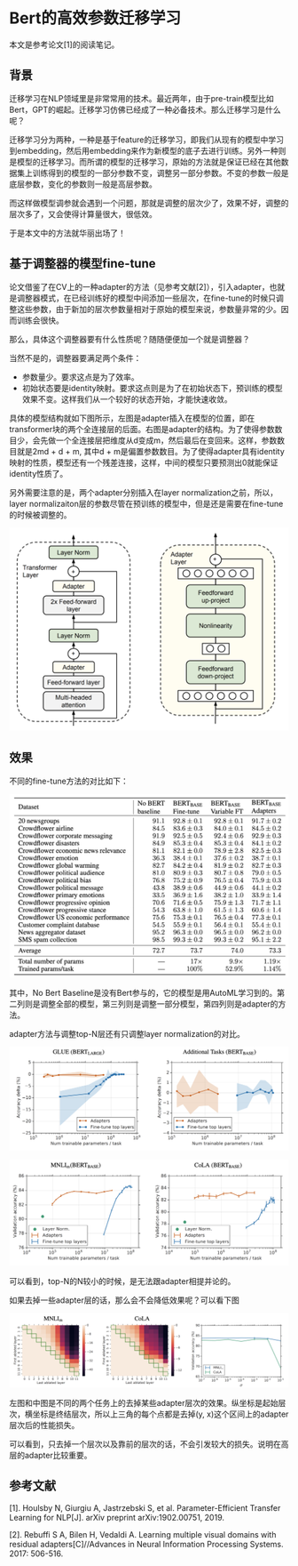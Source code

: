 # Bert的高效参数迁移学习

本文是参考论文[1]的阅读笔记。

## 背景

迁移学习在NLP领域里是非常常用的技术。最近两年，由于pre-train模型比如Bert，GPT的崛起。迁移学习仿佛已经成了一种必备技术。那么迁移学习是什么呢？

迁移学习分为两种，一种是基于feature的迁移学习，即我们从现有的模型中学习到embedding，然后用embedding来作为新模型的底子去进行训练。另外一种则是模型的迁移学习。而所谓的模型的迁移学习，原始的方法就是保证已经在其他数据集上训练得到的模型的一部分参数不变，调整另一部分参数。不变的参数一般是底层参数，变化的参数则一般是高层参数。

而这样做模型调参就会遇到一个问题，那就是调整的层次少了，效果不好，调整的层次多了，又会使得计算量很大，很低效。

于是本文中的方法就华丽出场了！

## 基于调整器的模型fine-tune

论文借鉴了在CV上的一种adapter的方法（见参考文献[2]），引入adapter，也就是调整器模式，在已经训练好的模型中间添加一些层次，在fine-tune的时候只调整这些参数，由于新加的层次参数量相对于原始的模型来说，参数量非常的少。因而训练会很快。

那么，具体这个调整器要有什么性质呢？随随便便加一个就是调整器？

当然不是的，调整器要满足两个条件：

- 参数量少。要求这点是为了效率。
- 初始状态要是identity映射。要求这点则是为了在初始状态下，预训练的模型效果不变。这样我们从一个较好的状态开始，才能快速收敛。

具体的模型结构就如下图所示，左图是adapter插入在模型的位置，即在transformer块的两个全连接层的后面。右图是adapter的结构。为了使得参数数目少，会先做一个全连接层把维度从d变成m，然后最后在变回来。这样，参数数目就是2md + d + m, 其中d + m是偏置参数数目。为了使得adapter具有identity映射的性质，模型还有一个残差连接，这样，中间的模型只要预测出0就能保证identity性质了。

另外需要注意的是，两个adapter分别插入在layer normalization之前，所以，layer normalizaiton层的参数尽管在预训练的模型中，但是还是需要在fine-tune的时候被调整的。

![](./1.png)

## 效果

不同的fine-tune方法的对比如下：

![](./2.png)

其中，No Bert Baseline是没有Bert参与的，它的模型是用AutoML学习到的。第二列则是调整全部的模型，第三列则是调整一部分模型，第四列则是adapter的方法。

adapter方法与调整top-N层还有只调整layer normalization的对比。

![](./3.png)

![](./4.png)

可以看到，top-N的N较小的时候，是无法跟adapter相提并论的。

如果去掉一些adapter层的话，那么会不会降低效果呢？可以看下图

![](./5.png)

左图和中图是不同的两个任务上的去掉某些adapter层次的效果。纵坐标是起始层次，横坐标是终结层次，所以上三角的每个点都是去掉(y, x)这个区间上的adapter层次后的性能损失。

可以看到，只去掉一个层次以及靠前的层次的话，不会引发较大的损失。说明在高层的adapter比较重要。


## 参考文献

[1]. Houlsby N, Giurgiu A, Jastrzebski S, et al. Parameter-Efficient Transfer Learning for NLP[J]. arXiv preprint arXiv:1902.00751, 2019.

[2]. Rebuffi S A, Bilen H, Vedaldi A. Learning multiple visual domains with residual adapters[C]//Advances in Neural Information Processing Systems. 2017: 506-516.
